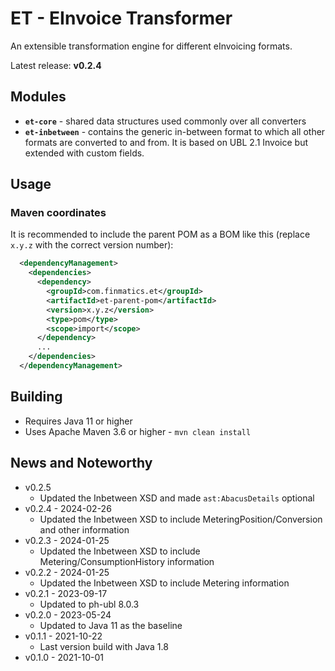 # ET - EInvoice Transformer

An extensible transformation engine for different eInvoicing formats.

Latest release: **v0.2.4**

## Modules

* **`et-core`** - shared data structures used commonly over all converters
* **`et-inbetween`** - contains the generic in-between format to which all other formats are converted to and from. It is based on UBL 2.1 Invoice but extended with custom fields.

## Usage

### Maven coordinates

It is recommended to include the parent POM as a BOM like this (replace `x.y.z` with the correct version number):

```xml
  <dependencyManagement>
    <dependencies>
      <dependency>
        <groupId>com.finmatics.et</groupId>
        <artifactId>et-parent-pom</artifactId>
        <version>x.y.z</version>
        <type>pom</type>
        <scope>import</scope>
      </dependency>
      ...
    </dependencies>
  </dependencyManagement>
```

## Building

* Requires Java 11 or higher
* Uses Apache Maven 3.6 or higher - `mvn clean install`

## News and Noteworthy

* v0.2.5
    * Updated the Inbetween XSD and made `ast:AbacusDetails` optional
* v0.2.4 - 2024-02-26
    * Updated the Inbetween XSD to include MeteringPosition/Conversion and other information
* v0.2.3 - 2024-01-25
    * Updated the Inbetween XSD to include Metering/ConsumptionHistory information
* v0.2.2 - 2024-01-25
    * Updated the Inbetween XSD to include Metering information
* v0.2.1 - 2023-09-17
    * Updated to ph-ubl 8.0.3
* v0.2.0 - 2023-05-24
    * Updated to Java 11 as the baseline
* v0.1.1 - 2021-10-22
     * Last version build with Java 1.8
* v0.1.0 - 2021-10-01
